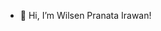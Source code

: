 - 👋 Hi, I’m Wilsen Pranata Irawan!
<!---
PranataWilsen/PranataWilsen is a ✨ special ✨ repository because its `README.md` (this file) appears on your GitHub profile.
You can click the Preview link to take a look at your changes.
--->
